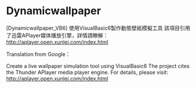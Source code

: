 # Dynamicwallpaper
[Dynamicwallpaper_VB6]
使用VisualBasic6製作動態壁紙模擬工具
該項目引用了迅雷APlayer媒体播放引擎，詳情請瞭解：http://aplayer.open.xunlei.com/index.html

Translation from Google：

Create a live wallpaper simulation tool using VisualBasic6
The project cites the Thunder APlayer media player engine. For details,
please visit: http://aplayer.open.xunlei.com/index.html
